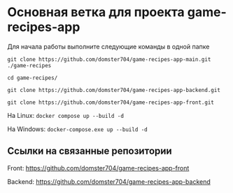 # Основная ветка для проекта game-recipes-app

Для начала работы выполните следующие команды в одной папке

`git clone https://github.com/domster704/game-recipes-app-main.git ./game-recipes`

`cd game-recipes/`

`git clone https://github.com/domster704/game-recipes-app-backend.git`

`git clone https://github.com/domster704/game-recipes-app-front.git`

На Linux:
`docker compose up --build -d` 

На Windows:
`docker-compose.exe up --build -d`

## Ссылки на связанные репозитории
Front: https://github.com/domster704/game-recipes-app-front

Backend: https://github.com/domster704/game-recipes-app-backend
